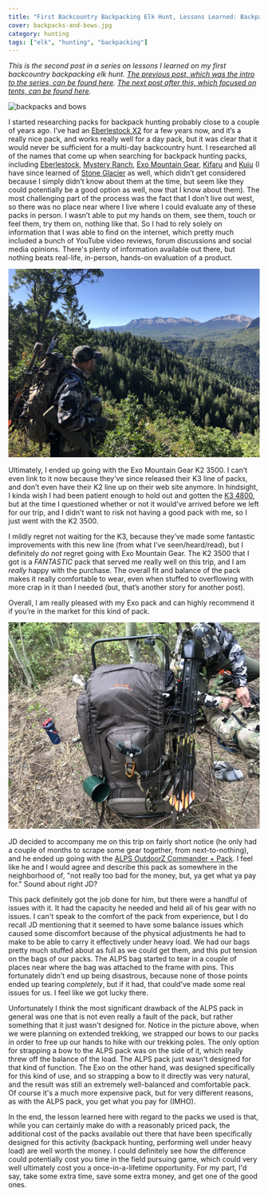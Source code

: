 ```yaml
---
title: "First Backcountry Backpacking Elk Hunt, Lessons Learned: Backpacks"
cover: backpacks-and-bows.jpg
category: hunting
tags: ["elk", "hunting", "backpacking"]
---
```


_This is the second post in a series on lessons I learned on my first backcountry backpacking elk hunt. [The previous post, which was the intro to the series, can be found here](/first-backcountry-backpacking-elk-hunt-lessons-learned-intro). [The next post after this, which focused on tents, can be found here](/first-backcountry-backpacking-elk-hunt-lessons-learned-tents)._

![backpacks and bows](backpacks-and-bows.jpg)

I started researching packs for backpack hunting probably close to a couple of years ago. I’ve had an [Eberlestock X2](https://eberlestock.com/products/x2-pack) for a few years now, and it’s a really nice pack, and works really well for a day pack, but it was clear that it would never be sufficient for a multi-day backcountry hunt.  I researched all of the names that come up when searching for backpack hunting packs, including [Eberlestock](https://eberlestock.com/), [Mystery Ranch](https://www.mysteryranch.com/), [Exo Mountain Gear](https://exomtngear.com/), [Kifaru](https://kifaru.net/) and [Kuiu](https://www.kuiu.com/) (I have since learned of [Stone Glacier](https://www.stoneglacier.com/) as well, which didn’t get considered because I simply didn’t know about them at the time, but seem like they could potentially be a good option as well, now that I know about them). The most challenging part of the process was the fact that I don’t live out west, so there was no place near where I live where I could evaluate any of these packs in person. I wasn’t able to put my hands on them, see them, touch or feel them, try them on, nothing like that. So I had to rely solely on information that I was able to find on the internet, which pretty much included a bunch of YouTube video reviews, forum discussions and social media opinions. There's plenty of information available out there, but nothing beats real-life, in-person, hands-on evaluation of a product.

![my Exo K2 3500](my-pack-with-my-bow-strapped-to-it.png "The Exo Mountain Gear K2 3500 with my bow strapped to it")

Ultimately, I ended up going with the Exo Mountain Gear K2 3500. I can’t even link to it now because they’ve since released their K3 line of packs, and don’t even have their K2 line up on their web site anymore. In hindsight, I kinda wish I had been patient enough to hold out and gotten the [K3 4800](https://exomtngear.com/collections/packs/products/k3-4800-pack-system?variant=19549189242947), but at the time I questioned whether or not it would’ve arrived before we left for our trip, and I didn’t want to risk not having a good pack with me, so I just went with the K2 3500.

I mildly regret not waiting for the K3, because they’ve made some fantastic improvements with this new line (from what I’ve seen/heard/read), but I definitely _do not_ regret going with Exo Mountain Gear. The K2 3500 that I got is a _FANTASTIC_ pack that served me really well on this trip, and I am _really_ happy with the purchase. The overall fit and balance of the pack makes it really comfortable to wear, even when stuffed to overflowing with more crap in it than I needed (but, that’s another story for another post).

Overall, I am really pleased with my Exo pack and can highly recommend it if you’re in the market for this kind of pack.

![JD's ALPS OutdoorZ Commander+ pack](jds-pack.png "The ALPS OutdoorZ Commander + Pack Bag")

JD decided to accompany me on this trip on fairly short notice (he only had a couple of months to scrape some gear together, from next-to-nothing), and he ended up going with the [ALPS OutdoorZ Commander + Pack](https://amzn.com/B004R7L7YU). I feel like he and I would agree and describe this pack as somewhere in the neighborhood of, "not really too bad for the money, but, ya get what ya pay for." Sound about right JD?

This pack definitely got the job done for him, but there were a handful of issues with it. It had the capacity he needed and held all of his gear with no issues. I can't speak to the comfort of the pack from experience, but I do recall JD mentioning that it seemed to have some balance issues which caused some discomfort because of the physical adjustments he had to make to be able to carry it effectively under heavy load. We had our bags pretty much stuffed about as full as we could get them, and this put tension on the bags of our packs. The ALPS bag started to tear in a couple of places near where the bag was attached to the frame with pins. This fortunately didn't end up being disastrous, because none of those points ended up tearing _completely_, but if it had, that could've made some real issues for us. I feel like we got lucky there.

Unfortunately I think the most significant drawback of the ALPS pack in general was one that is not even really a fault of the pack, but rather something that it just wasn't designed for. Notice in the picture above, when we were planning on extended trekking, we strapped our bows to our packs in order to free up our hands to hike with our trekking poles. The only option for strapping a bow to the ALPS pack was on the side of it, which really threw off the balance of the load. The ALPS pack just wasn't designed for that kind of function. The Exo on the other hand, was designed specifically for this kind of use, and so strapping a bow to it directly was very natural, and the result was still an extremely well-balanced and comfortable pack. Of course it's a much more expensive pack, but for very different reasons, as with the ALPS pack, you get what you pay for (IMHO).

In the end, the lesson learned here with regard to the packs we used is that, while you can certainly make do with a reasonably priced pack, the additional cost of the packs available out there that have been specifically designed for this activity (backpack hunting, performing well under heavy load) are well worth the money. I could definitely see how the difference could potentially cost you time in the field pursuing game, which could very well ultimately cost you a once-in-a-lifetime opportunity. For my part, I'd say, take some extra time, save some extra money, and get one of the good ones.
